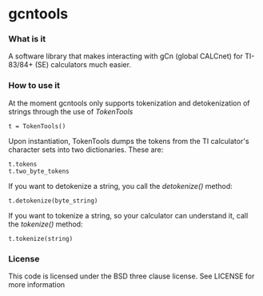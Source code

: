 # gcntools

### What is it
A software library that makes interacting with gCn (global CALCnet) for TI-83/84+ (SE) calculators much easier.

### How to use it
At the moment gcntools only supports tokenization and detokenization of strings through the use of *TokenTools*

    t = TokenTools()

Upon instantiation, TokenTools dumps the tokens from the TI calculator's character sets into two dictionaries. These are:

    t.tokens
    t.two_byte_tokens

If you want to detokenize a string, you call the *detokenize()* method:

    t.detokenize(byte_string)

If you want to tokenize a string, so your calculator can understand it, call the *tokenize()* method:

    t.tokenize(string)

### License
This code is licensed under the BSD three clause license. See LICENSE for more information

